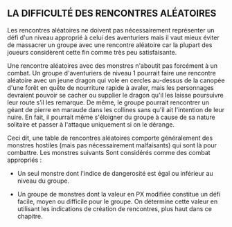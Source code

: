 ## LA DIFFICULTÉ DES RENCONTRES ALÉATOIRES

Les rencontres aléatoires ne doivent pas nécessairement
représenter un défi d'un niveau approprié à celui des
aventuriers mais il vaut mieux éviter de massacrer un
groupe avec une rencontre aléatoire car la plupart des
joueurs considèrent cette fin comme très peu satisfaisante.

Une rencontre aléatoires avec des monstres n'aboutit pas
forcément à un combat. Un groupe d'aventuriers de niveau 1
pourrait faire une rencontre aléatoire avec un jeune dragon
qui vole en cercles au-dessus de la canopée d'une forêt en
quête de nourriture rapide à avaler, mais les personnages
devraient pouvoir se cacher ou supplier le dragon qu'il les
laisse poursuivre leur route s’il les remarque. De même, le
groupe pourrait rencontrer un géant de pierre en maraude
dans les collines sans qu'il ait l'intention de leur nuire. En fait,
il pourrait même s'éloigner du groupe à cause de sa nature
solitaire et passer à l'attaque uniquement si on le dérange.

Ceci dit, une table de rencontres aléatoires comporte
généralement des monstres hostiles (mais pas nécessairement
malfaisants) qui sont là pour combattre. Les monstres suivants
Sont considérés comme des combat appropriés :

+ Un seul monstre dont l'indice de dangerosité est égal ou
inférieur au niveau du groupe.

+ Un groupe de monstres dont la valeur en PX modifiée
constitue un défi facile, moyen ou difficile pour le groupe.
On détermine cette valeur en utilisant les indications de
création de rencontres, plus haut dans ce chapitre.
